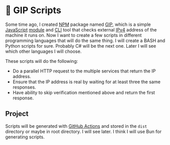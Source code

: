 # 🐷 GIP Scripts

Some time ago, I created [NPM](https://docs.npmjs.com/about-npm) package named [GIP](https://www.npmjs.com/package/gip), which is a simple [JavaScript](https://simple.wikipedia.org/wiki/JavaScript) [module](https://developer.mozilla.org/en-US/docs/Web/JavaScript/Guide/Modules) and [CLI](https://en.wikipedia.org/wiki/Command-line_interface) tool that checks external [IPv4](https://en.wikipedia.org/wiki/IPv4) address of the machine it runs on. Now I want to create a few scripts in different programming languages that will do the same thing. I will create a BASH and Python scripts for sure. Probably C# will be the next one. Later I will see which other languages I will choose.

These scripts will do the following:

- Do a parallel HTTP request to the multiple services that return the IP address.
- Ensure that the IP address is real by waiting for at least three the same responses.
- Have ability to skip verification mentioned above and return the first response.

## Project

Scripts will be generated with [GitHub Actions](https://docs.github.com/en/actions/about-github-actions/understanding-github-actions) and stored in the `dist` directory or maybe in root directory. I will see later.
I think I will use Bun for generating scripts.
